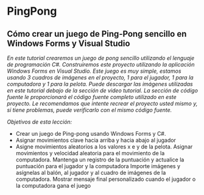 # PingPong

## Cómo crear un juego de Ping-Pong sencillo en Windows Forms y Visual Studio

_En este tutorial crearemos un juego de pong sencillo utilizando el lenguaje de programación C#. Construiremos este proyecto utilizando la aplicación Windows Forms en Visual Studio. Este juego es muy simple, estamos usando 3 cuadros de imágenes en el proyecto, 1 para el jugador, 1 para la computadora y 1 para la pelota. Puede descargar las imágenes utilizadas en este tutorial debajo de la sección de video tutorial. La sección de código fuente le proporcionará el código fuente completo utilizado en este proyecto. Le recomendamos que intente recrear el proyecto usted mismo y, si tiene problemas, puede verificarlo con el mismo código fuente._

_Objetivos de esta lección:_

- Crear un juego de Ping-pong usando Windows Forms y C#.
- Asignar movimientos clave hacia arriba y hacia abajo al jugador
- Asigne movimientos aleatorios a los valores x e y de la pelota.
Asignar movimientos y velocidad aleatoria para el movimiento de la computadora.
Mantenga un registro de la puntuación y actualice la puntuación para el jugador y la computadora
Importe imágenes y asígnelas al balón, al jugador y al cuadro de imágenes de la computadora.
Mostrar mensaje final personalizado cuando el jugador o la computadora gana el juego
